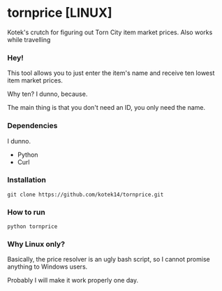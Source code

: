 # tornprice [LINUX]
Kotek's crutch for figuring out Torn City item market prices. Also works while travelling

### Hey!
This tool allows you to just enter the item's name and receive ten lowest item market prices.

Why ten? I dunno, because.

The main thing is that you don't need an ID, you only need the name.

### Dependencies
I dunno.

- Python
- Curl

### Installation
`git clone https://github.com/kotek14/tornprice.git`

### How to run
`python tornprice`

### Why Linux only?
Basically, the price resolver is an ugly bash script, so I cannot promise anything to Windows users.

Probably I will make it work properly one day.
